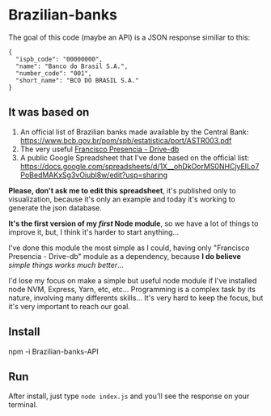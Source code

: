 # Brazilian-banks

The goal of this code (maybe an API) is a JSON response similiar to this:

```
{
  "ispb_code": "00000000",
  "name": "Banco do Brasil S.A.",
  "number_code": "001",
  "short_name": "BCO DO BRASIL S.A."
}

```

## It was based on

1. An official list of Brazilian banks made available by the Central Bank: https://www.bcb.gov.br/pom/spb/estatistica/port/ASTR003.pdf
2. The very useful [Francisco Presencia - Drive-db](https://github.com/franciscop/drive-db)
3. A public Google Spreadsheet that I've done based on the official list: https://docs.google.com/spreadsheets/d/1X__ohDkOorMS0NHCjyEILo7PoBedMAKxSg3vOiubl8w/edit?usp=sharing

**Please, don't ask me to edit this spreadsheet**, it's published only to visualization, because it's only an example and today it's working to generate the json database.

**It's the first version of my _first_ Node module**, so we have a lot of things to improve it, but, I think it's harder to start anything...

I've done this module the most simple as I could, having only "Francisco Presencia - Drive-db" module as a dependency, because **I do believe** _simple things works much better_... 

I'd lose my focus on make a simple but useful node module if I've installed node NVM, Express, Yarn, etc, etc... Programming is a complex task by its nature, involving many differents skills... It's very hard to keep the focus, but it's very important to reach our goal.

## Install

npm -i Brazilian-banks-API

## Run

After install, just type ```node index.js``` and you'll see the response on your terminal.


